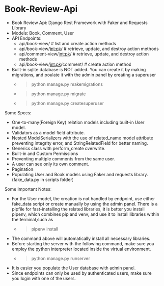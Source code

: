 # Book-Review-Api
* Book Review Api: Django Rest Framework with Faker and Requests Library
* Models: Book, Comment, User
* API Endpoints:
   - api/book-view/                  # list and create action methods
   - api/book-view/<int:pk>/         # retrieve, update, and destroy action methods
   - api/comment-view/<int:pk>/      # retrieve, update, and destroy action methods
   - api/book-view/<int:pk>/comment/ # create action method
* Built-in sqlite database is NOT added. You can create it by making migrations, and poulate it with the admin panel by creating a superuser
   - > python manage.py makemigrations
   - > python manage.py migrate
   - > python manage.py createsuperuser

Some Specs:
* One-to-many(Foreign Key) relation models including built-in User model.
* Validators as a model field attribute.
* Nested ModelSerializers with the use of related_name model attribute preventing integrity error, and 
  StringRelatedField for better naming.
* Generics class with perform_create overwrite.
* Built-in and Custom Permissions
* Preventing multiple comments from the same user.
* A user can see only its own comment.
* Pagination
* Populating User and Book models using Faker and requests library.(fake_data.py in scripts folder)
  
Some Important Notes:
* For the User model, the creation is not handled by endpoint, use either fake_data script or create manually by using the admin panel.
There is a pipfile for fast-installing the related libraries, it is better you install pipenv, which combines pip and venv, and use it to install libraries within the terminal,such as
    - > pipenv install
* The command above will automatically install all necessary libraries.
* Before starting the  server with the following command, make sure you employ the python interpreter located inside the virtual environment.
    - > python manage.py runserver
* It is easier you populate the User database with admin panel.
* Since endpoints can only be used by authenticated users, make sure you login with one of the users.
